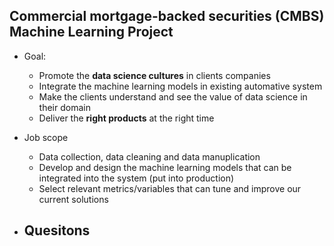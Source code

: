 ## Commercial mortgage-backed securities (CMBS) Machine Learning Project

- Goal: 
   - Promote the **data science cultures** in clients companies 
   - Integrate the machine learning models in existing automative system 
   - Make the clients understand and see the value of data science in their domain 
   - Deliver the **right products** at the right time 
   
- Job scope 
  - Data collection, data cleaning and data manuplication 
  - Develop and design the machine learning models that can be integrated into the system (put into production)
  - Select relevant metrics/variables that can tune and improve our current solutions
 
- Quesitons 
  - 
